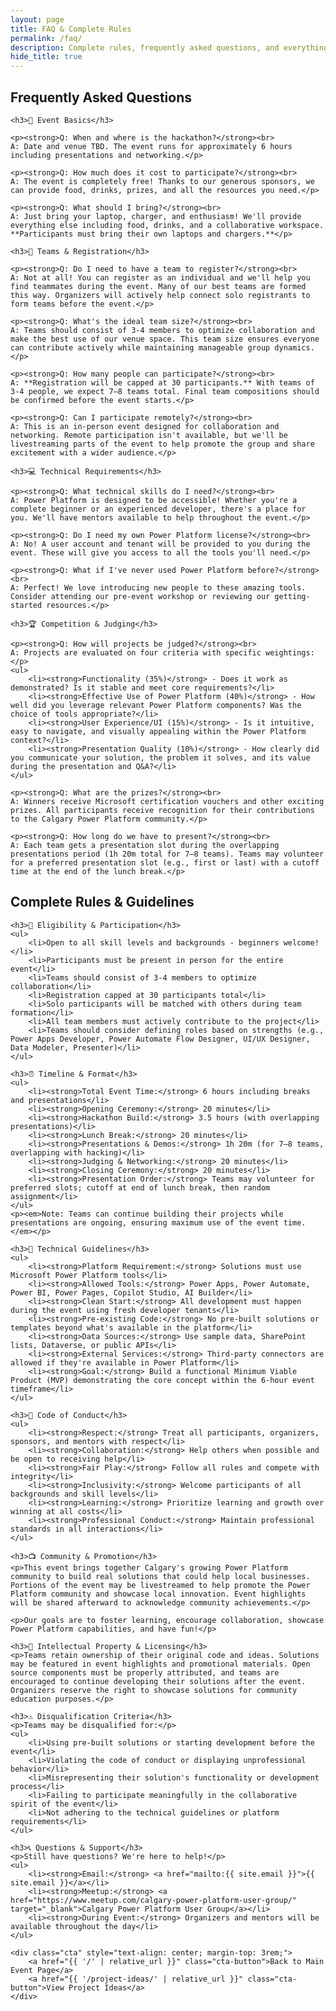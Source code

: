 ```yaml
---
layout: page
title: FAQ & Complete Rules
permalink: /faq/
description: Complete rules, frequently asked questions, and everything you need to know about participating in the CPPUG Hackathon Challenge.
hide_title: true
---
```


<section class="site-section">
    <h2>Frequently Asked Questions</h2>

    <h3>📅 Event Basics</h3>
    
    <p><strong>Q: When and where is the hackathon?</strong><br>
    A: Date and venue TBD. The event runs for approximately 6 hours including presentations and networking.</p>

    <p><strong>Q: How much does it cost to participate?</strong><br>
    A: The event is completely free! Thanks to our generous sponsors, we can provide food, drinks, prizes, and all the resources you need.</p>

    <p><strong>Q: What should I bring?</strong><br>
    A: Just bring your laptop, charger, and enthusiasm! We'll provide everything else including food, drinks, and a collaborative workspace. **Participants must bring their own laptops and chargers.**</p>

    <h3>👥 Teams & Registration</h3>
    
    <p><strong>Q: Do I need to have a team to register?</strong><br>
    A: Not at all! You can register as an individual and we'll help you find teammates during the event. Many of our best teams are formed this way. Organizers will actively help connect solo registrants to form teams before the event.</p>

    <p><strong>Q: What's the ideal team size?</strong><br>
    A: Teams should consist of 3-4 members to optimize collaboration and make the best use of our venue space. This team size ensures everyone can contribute actively while maintaining manageable group dynamics.</p>

    <p><strong>Q: How many people can participate?</strong><br>
    A: **Registration will be capped at 30 participants.** With teams of 3-4 people, we expect 7–8 teams total. Final team compositions should be confirmed before the event starts.</p>

    <p><strong>Q: Can I participate remotely?</strong><br>
    A: This is an in-person event designed for collaboration and networking. Remote participation isn't available, but we'll be livestreaming parts of the event to help promote the group and share excitement with a wider audience.</p>

    <h3>💻 Technical Requirements</h3>
    
    <p><strong>Q: What technical skills do I need?</strong><br>
    A: Power Platform is designed to be accessible! Whether you're a complete beginner or an experienced developer, there's a place for you. We'll have mentors available to help throughout the event.</p>

    <p><strong>Q: Do I need my own Power Platform license?</strong><br>
    A: No! A user account and tenant will be provided to you during the event. These will give you access to all the tools you'll need.</p>

    <p><strong>Q: What if I've never used Power Platform before?</strong><br>
    A: Perfect! We love introducing new people to these amazing tools. Consider attending our pre-event workshop or reviewing our getting-started resources.</p>

    <h3>🏆 Competition & Judging</h3>
    
    <p><strong>Q: How will projects be judged?</strong><br>
    A: Projects are evaluated on four criteria with specific weightings:</p>
    <ul>
        <li><strong>Functionality (35%)</strong> - Does it work as demonstrated? Is it stable and meet core requirements?</li>
        <li><strong>Effective Use of Power Platform (40%)</strong> - How well did you leverage relevant Power Platform components? Was the choice of tools appropriate?</li>
        <li><strong>User Experience/UI (15%)</strong> - Is it intuitive, easy to navigate, and visually appealing within the Power Platform context?</li>
        <li><strong>Presentation Quality (10%)</strong> - How clearly did you communicate your solution, the problem it solves, and its value during the presentation and Q&A?</li>
    </ul>

    <p><strong>Q: What are the prizes?</strong><br>
    A: Winners receive Microsoft certification vouchers and other exciting prizes. All participants receive recognition for their contributions to the Calgary Power Platform community.</p>

    <p><strong>Q: How long do we have to present?</strong><br>
    A: Each team gets a presentation slot during the overlapping presentations period (1h 20m total for 7–8 teams). Teams may volunteer for a preferred presentation slot (e.g., first or last) with a cutoff time at the end of the lunch break.</p>

</section>

<section class="site-section">
    <h2>Complete Rules & Guidelines</h2>

    <h3>🎯 Eligibility & Participation</h3>
    <ul>
        <li>Open to all skill levels and backgrounds - beginners welcome!</li>
        <li>Participants must be present in person for the entire event</li>
        <li>Teams should consist of 3-4 members to optimize collaboration</li>
        <li>Registration capped at 30 participants total</li>
        <li>Solo participants will be matched with others during team formation</li>
        <li>All team members must actively contribute to the project</li>
        <li>Teams should consider defining roles based on strengths (e.g., Power Apps Developer, Power Automate Flow Designer, UI/UX Designer, Data Modeler, Presenter)</li>
    </ul>

    <h3>⏰ Timeline & Format</h3>
    <ul>
        <li><strong>Total Event Time:</strong> 6 hours including breaks and presentations</li>
        <li><strong>Opening Ceremony:</strong> 20 minutes</li>
        <li><strong>Hackathon Build:</strong> 3.5 hours (with overlapping presentations)</li>
        <li><strong>Lunch Break:</strong> 20 minutes</li>
        <li><strong>Presentations & Demos:</strong> 1h 20m (for 7–8 teams, overlapping with hacking)</li>
        <li><strong>Judging & Networking:</strong> 20 minutes</li>
        <li><strong>Closing Ceremony:</strong> 20 minutes</li>
        <li><strong>Presentation Order:</strong> Teams may volunteer for preferred slots; cutoff at end of lunch break, then random assignment</li>
    </ul>
    <p><em>Note: Teams can continue building their projects while presentations are ongoing, ensuring maximum use of the event time.</em></p>

    <h3>🔧 Technical Guidelines</h3>
    <ul>
        <li><strong>Platform Requirement:</strong> Solutions must use Microsoft Power Platform tools</li>
        <li><strong>Allowed Tools:</strong> Power Apps, Power Automate, Power BI, Power Pages, Copilot Studio, AI Builder</li>
        <li><strong>Clean Start:</strong> All development must happen during the event using fresh developer tenants</li>
        <li><strong>Pre-existing Code:</strong> No pre-built solutions or templates beyond what's available in the platform</li>
        <li><strong>Data Sources:</strong> Use sample data, SharePoint lists, Dataverse, or public APIs</li>
        <li><strong>External Services:</strong> Third-party connectors are allowed if they're available in Power Platform</li>
        <li><strong>Goal:</strong> Build a functional Minimum Viable Product (MVP) demonstrating the core concept within the 6-hour event timeframe</li>
    </ul>

    <h3>🤝 Code of Conduct</h3>
    <ul>
        <li><strong>Respect:</strong> Treat all participants, organizers, sponsors, and mentors with respect</li>
        <li><strong>Collaboration:</strong> Help others when possible and be open to receiving help</li>
        <li><strong>Fair Play:</strong> Follow all rules and compete with integrity</li>
        <li><strong>Inclusivity:</strong> Welcome participants of all backgrounds and skill levels</li>
        <li><strong>Learning:</strong> Prioritize learning and growth over winning at all costs</li>
        <li><strong>Professional Conduct:</strong> Maintain professional standards in all interactions</li>
    </ul>

    <h3>📺 Community & Promotion</h3>
    <p>This event brings together Calgary's growing Power Platform community to build real solutions that could help local businesses. Portions of the event may be livestreamed to help promote the Power Platform community and showcase local innovation. Event highlights will be shared afterward to acknowledge community achievements.</p>
    
    <p>Our goals are to foster learning, encourage collaboration, showcase Power Platform capabilities, and have fun!</p>

    <h3>📝 Intellectual Property & Licensing</h3>
    <p>Teams retain ownership of their original code and ideas. Solutions may be featured in event highlights and promotional materials. Open source components must be properly attributed, and teams are encouraged to continue developing their solutions after the event. Organizers reserve the right to showcase solutions for community education purposes.</p>

    <h3>⚠️ Disqualification Criteria</h3>
    <p>Teams may be disqualified for:</p>
    <ul>
        <li>Using pre-built solutions or starting development before the event</li>
        <li>Violating the code of conduct or displaying unprofessional behavior</li>
        <li>Misrepresenting their solution's functionality or development process</li>
        <li>Failing to participate meaningfully in the collaborative spirit of the event</li>
        <li>Not adhering to the technical guidelines or platform requirements</li>
    </ul>

    <h3>📞 Questions & Support</h3>
    <p>Still have questions? We're here to help!</p>
    <ul>
        <li><strong>Email:</strong> <a href="mailto:{{ site.email }}">{{ site.email }}</a></li>
        <li><strong>Meetup:</strong> <a href="https://www.meetup.com/calgary-power-platform-user-group/" target="_blank">Calgary Power Platform User Group</a></li>
        <li><strong>During Event:</strong> Organizers and mentors will be available throughout the day</li>
    </ul>

    <div class="cta" style="text-align: center; margin-top: 3rem;">
        <a href="{{ '/' | relative_url }}" class="cta-button">Back to Main Event Page</a>
        <a href="{{ '/project-ideas/' | relative_url }}" class="cta-button">View Project Ideas</a>
    </div>
</section>
